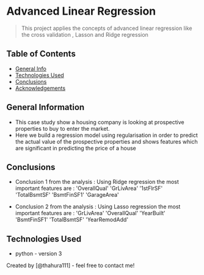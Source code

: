 # Advanced Linear Regression
> This project applies the concepts of advanced linear regression like the cross validation , Lasson and Ridge regression


## Table of Contents
* [General Info](#general-information)
* [Technologies Used](#technologies-used)
* [Conclusions](#conclusions)
* [Acknowledgements](#acknowledgements)

<!-- You can include any other section that is pertinent to your problem -->

## General Information
- This case study show a housing company is looking at prospective properties to buy to enter the market. 
- Here we build a regression model using regularisation in order to predict the actual value of the prospective properties and shows features which are significant in predicting the price of a house

<!-- You don't have to answer all the questions - just the ones relevant to your project. -->

## Conclusions
- Conclusion 1 from the analysis :
	Using Ridge regression the most important features are :
		 'OverallQual'
		 'GrLivArea'
		 '1stFlrSF'
		 'TotalBsmtSF'
		 'BsmtFinSF1'
		 'GarageArea'

- Conclusion 2 from the analysis :
	Using Lasso regression the most important features are :
		 'GrLivArea'
		 'OverallQual'
		 'YearBuilt'
		 'BsmtFinSF1'
		 'TotalBsmtSF'
		 'YearRemodAdd'


## Technologies Used
- python  - version 3

Created by [@thahura111] - feel free to contact me!

